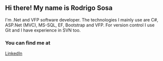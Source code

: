 ## Hi there! My name is Rodrigo Sosa

I'm .Net and VFP software developer. The technologies I mainly use are C#, ASP.Net (MVC), MS-SQL, EF, Bootstrap and VFP. For version control I use Git and I have experience in SVN too.

### You can find me at
[LinkedIn](URL "https://www.linkedin.com/in/rodrigo-marcelo-sosa")
